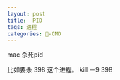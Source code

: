```yaml
---
layout: post
title:  PID
tags: 进程
categories: -CMD
---
```


mac 杀死pid



比如要杀 398 这个进程。
kill －9 398

